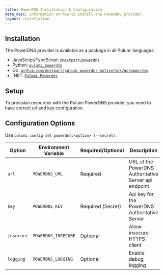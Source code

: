 ```yaml
---
title: PowerDNS Installation & Configuration
meta_desc: Information on how to install the PowerDNS provider.
layout: installation
---
```


## Installation

The PowerDNS provider is available as a package in all Pulumi languages:

* JavaScript/TypeScript: [`@nextpart/powerdns`](https://www.npmjs.com/package/@nextpart/powerdns)
* Python: [`pulumi_powerdns`](https://pypi.org/project/pulumi-powerdns/)
* Go: [`github.com/nextpart/pulumi-powerdns-native/sdk/go/powerdns`](https://pkg.go.dev/github.com/nextpart/pulumi-powerdns-native/sdk)
* .NET: [`Pulumi.Powerdns`](https://www.nuget.org/packages/Pulumi.Powerdns)

## Setup

To provision resources with the Pulumi PowerDNS provider, you need to have correct url and key configuration.

## Configuration Options

Use `pulumi config set powerdns:<option> (--secret)`.

| Option | Environment Variable | Required/Optional | Description |
|-----|------|------|----|
| `url` | `POWERDNS_URL` | Required | URL of the PowerDNS Authoritative Server api endpoint  |
| `key`| `POWERDNS_KEY` | Required (Secret) | Api key for the PowerDNS Authoritative Server |
| `insecure` | `POWERDNS_INSECURE` | Optional | Allow insecure HTTPS client |
| `logging` | `POWERDNS_LOGGING` | Optional | Enable debug logging |